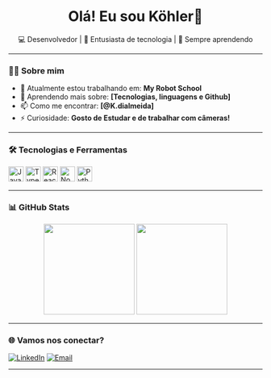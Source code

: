 <h1 align="center">Olá! Eu sou Köhler👋</h1>

<p align="center">
  💻 Desenvolvedor | 🚀 Entusiasta de tecnologia | 🎯 Sempre aprendendo
</p>

---

### 👨‍💻 Sobre mim

- 🔭 Atualmente estou trabalhando em: **My Robot School**
- 🌱 Aprendendo mais sobre: **[Tecnologias, linguagens e Github]**
- 📫 Como me encontrar: **[@K.dialmeida]**
- ⚡ Curiosidade: **Gosto de Estudar e de trabalhar com câmeras!**

---

### 🛠️ Tecnologias e Ferramentas

<p>
  <img src="https://cdn.jsdelivr.net/gh/devicons/devicon/icons/javascript/javascript-original.svg" height="30" alt="JavaScript"/>
  <img src="https://cdn.jsdelivr.net/gh/devicons/devicon/icons/typescript/typescript-original.svg" height="30" alt="TypeScript"/>
  <img src="https://cdn.jsdelivr.net/gh/devicons/devicon/icons/react/react-original.svg" height="30" alt="React"/>
  <img src="https://cdn.jsdelivr.net/gh/devicons/devicon/icons/nodejs/nodejs-original.svg" height="30" alt="Node.js"/>
  <img src="https://cdn.jsdelivr.net/gh/devicons/devicon/icons/python/python-original.svg" height="30" alt="Python"/>
  <!-- Adicione mais ícones conforme quiser -->
</p>

---

### 📊 GitHub Stats

<div align="center">
  <img height="180em" src="https://github-readme-stats.vercel.app/api?username=seu-usuario&show_icons=true&theme=dracula&include_all_commits=true&count_private=true"/>
  <img height="180em" src="https://github-readme-stats.vercel.app/api/top-langs/?username=seu-usuario&layout=compact&langs_count=7&theme=dracula"/>
</div>

---

### 🌐 Vamos nos conectar?

[![LinkedIn](https://img.shields.io/badge/-LinkedIn-blue?style=flat-square&logo=linkedin&logoColor=white&link=https://www.linkedin.com/in/seu-perfil)](https://www.linkedin.com/in/seu-perfil)
[![Email](https://img.shields.io/badge/-Email-red?style=flat-square&logo=gmail&logoColor=white&link=mailto:seu@email.com)](mailto:seu@email.com)

---
